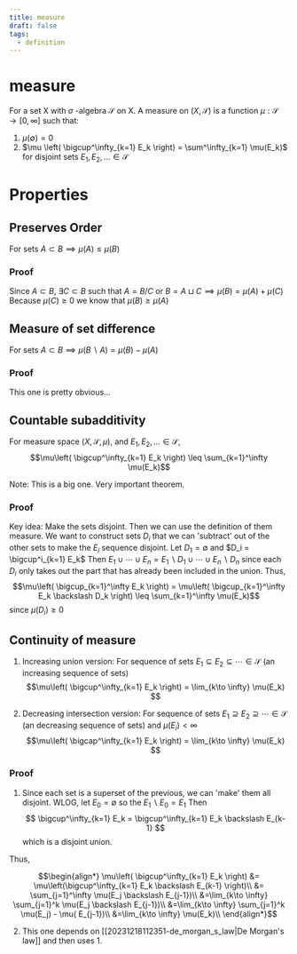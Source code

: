 ```yaml
---
title: measure
draft: false
tags:
  - definition
---
```

# measure

For a set X with $\sigma$ -algebra $\mathcal{S}$ on X. A measure on $(X, \mathcal{S})$ is a function $\mu : \mathcal{S} \to [0, \infty]$ such that:

1. $\mu(\emptyset) = 0$
2. $\mu \left( \bigcup^\infty_{k=1} E_k \right) = \sum^\infty_{k=1} \mu(E_k)$ for disjoint sets $E_1, E_2, ... \in \mathcal{S}$

# Properties
## Preserves Order
For sets $A \subset B \implies \mu(A) \leq \mu(B)$
### Proof
Since $A \subset B$, $\exists C \subset B$ such that $A = B/C$ or $B = A \sqcup C \implies \mu(B) = \mu(A) + \mu(C)$
Because $\mu(C) \geq 0$ we know that $\mu(B) \geq \mu(A)$
## Measure of set difference
For sets $A \subset B \implies \mu(B \backslash A) = \mu(B) - \mu(A)$
### Proof
This one is pretty obvious...
## Countable subadditivity
For measure space $(X, \mathcal{S}, \mu)$, and $E_1, E_2, ... \in \mathcal{S}$,
$$\mu\left( \bigcup^\infty_{k=1} E_k \right) \leq \sum_{k=1}^\infty \mu(E_k)$$

Note: This is a big one. Very important theorem.
### Proof
Key idea: Make the sets disjoint. Then we can use the definition of them measure.
We want to construct sets $D_i$ that we can 'subtract' out of the other sets to make the $E_i$ sequence disjoint.
Let $D_1 = \emptyset$ and $D_i = \bigcup^i_{k=1} E_k$
Then $E_1 \cup \cdots \cup E_n = E_1 \backslash D_1 \cup \cdots \cup E_n \backslash D_n$ since each $D_i$ only takes out the part that has already been included in the union.
Thus,
$$\mu\left( \bigcup_{k=1}^\infty E_k \right) = \mu\left( \bigcup_{k=1}^\infty E_k \backslash D_k \right) \leq \sum_{k=1}^\infty \mu(E_k)$$
since $\mu(D_i) \geq 0$
## Continuity of measure
1. Increasing union version:
  For sequence of sets $E_1 \subseteq E_2 \subseteq \cdots \in \mathcal{S}$ (an increasing sequence of sets)
$$\mu\left( \bigcup^\infty_{k=1} E_k \right) = \lim_{k\to \infty} \mu(E_k) $$

2. Decreasing intersection version:
  For sequence of sets $E_1 \supseteq E_2 \supseteq \cdots \in \mathcal{S}$ (an decreasing sequence of sets) and $\mu(E_i) < \infty$
$$\mu\left( \bigcap^\infty_{k=1} E_k \right) = \lim_{k\to \infty} \mu(E_k) $$

### Proof
1. Since each set is a superset of the previous, we can 'make' them all disjoint.
WLOG, let $E_0 = \emptyset$ so the $E_1 \backslash E_0 = E_1$
   Then
$$ \bigcup^\infty_{k=1} E_k = \bigcup^\infty_{k=1} E_k \backslash E_{k-1} $$ 
which is a disjoint union.

Thus,

$$\begin{align*}
\mu\left( \bigcup^\infty_{k=1} E_k \right) &= \mu\left(\bigcup^\infty_{k=1} E_k \backslash E_{k-1} \right)\\
&= \sum_{j=1}^\infty \mu(E_j \backslash E_{j-1})\\
&=\lim_{k\to \infty} \sum_{j=1}^k \mu(E_j \backslash E_{j-1})\\
&=\lim_{k\to \infty} \sum_{j=1}^k \mu(E_j) - \mu( E_{j-1})\\
&=\lim_{k\to \infty} \mu(E_k)\\
\end{align*}$$

2. This one depends on [[20231218112351-de_morgan_s_law|De Morgan's law]] and then uses 1.
